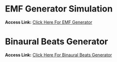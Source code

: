 # EMF Generator Simulation
**Access Link:** [Click Here For EMF Generator](https://humayunshariarhimu.github.io/BrainGuru/Simulation/EMF_Generator/)

# Binaural Beats Generator
**Access Link:** [Click Here For Binaural Beats Generator](https://humayunshariarhimu.github.io/BrainGuru/Simulation/Binaural_Beats_Generator/)
